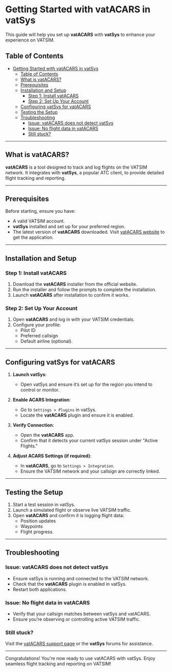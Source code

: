 # Getting Started with vatACARS in vatSys

This guide will help you set up **vatACARS** with **vatSys** to enhance your experience on VATSIM.

## Table of Contents
- [Getting Started with vatACARS in vatSys](#getting-started-with-vatacars-in-vatsys)
  - [Table of Contents](#table-of-contents)
  - [What is vatACARS?](#what-is-vatacars)
  - [Prerequisites](#prerequisites)
  - [Installation and Setup](#installation-and-setup)
    - [Step 1: Install vatACARS](#step-1-install-vatacars)
    - [Step 2: Set Up Your Account](#step-2-set-up-your-account)
  - [Configuring vatSys for vatACARS](#configuring-vatsys-for-vatacars)
  - [Testing the Setup](#testing-the-setup)
  - [Troubleshooting](#troubleshooting)
    - [Issue: vatACARS does not detect vatSys](#issue-vatacars-does-not-detect-vatsys)
    - [Issue: No flight data in vatACARS](#issue-no-flight-data-in-vatacars)
    - [Still stuck?](#still-stuck)

---

## What is vatACARS?
**vatACARS** is a tool designed to track and log flights on the VATSIM network. It integrates with **vatSys**, a popular ATC client, to provide detailed flight tracking and reporting.

---

## Prerequisites
Before starting, ensure you have:
- A valid VATSIM account.
- **vatSys** installed and set up for your preferred region.
- The latest version of **vatACARS** downloaded. Visit [vatACARS website](https://vatacars.com) to get the application.

---

## Installation and Setup

### Step 1: Install vatACARS
1. Download the **vatACARS** installer from the official website.
2. Run the installer and follow the prompts to complete the installation.
3. Launch **vatACARS** after installation to confirm it works.

### Step 2: Set Up Your Account
1. Open **vatACARS** and log in with your VATSIM credentials.
2. Configure your profile:
   - Pilot ID
   - Preferred callsign
   - Default airline (optional).

---

## Configuring vatSys for vatACARS

1. **Launch vatSys**:
   - Open vatSys and ensure it’s set up for the region you intend to control or monitor.

2. **Enable ACARS Integration**:
   - Go to `Settings > Plugins` in vatSys.
   - Locate the **vatACARS** plugin and ensure it is enabled.

3. **Verify Connection**:
   - Open the **vatACARS** app.
   - Confirm that it detects your current vatSys session under "Active Flights."

4. **Adjust ACARS Settings (if required)**:
   - In **vatACARS**, go to `Settings > Integration`.
   - Ensure the VATSIM network and your callsign are correctly linked.

---

## Testing the Setup
1. Start a test session in vatSys.
2. Launch a simulated flight or observe live VATSIM traffic.
3. Open **vatACARS** and confirm it is logging flight data:
   - Position updates
   - Waypoints
   - Flight progress.

---

## Troubleshooting

### Issue: vatACARS does not detect vatSys
- Ensure vatSys is running and connected to the VATSIM network.
- Check that the **vatACARS** plugin is enabled in vatSys.
- Restart both applications.

### Issue: No flight data in vatACARS
- Verify that your callsign matches between vatSys and vatACARS.
- Ensure you’re observing or controlling active VATSIM traffic.

### Still stuck?
Visit the [vatACARS support page](https://vatacars.com/support) or the **vatSys** forums for assistance.

---

Congratulations! You're now ready to use vatACARS with vatSys. Enjoy seamless flight tracking and reporting on VATSIM!
